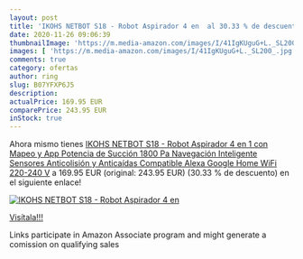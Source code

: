 ```yaml
---
layout: post
title: 'IKOHS NETBOT S18 - Robot Aspirador 4 en  al 30.33 % de descuento'
date: 2020-11-26 09:06:39
thumbnailImage: 'https://m.media-amazon.com/images/I/41IgKUguG+L._SL200_.jpg'
images: [ 'https://m.media-amazon.com/images/I/41IgKUguG+L._SL200_.jpg' ]
comments: true
category: ofertas
author: ring
slug: B07YFXP6J5
description:
actualPrice: 169.95 EUR
comparePrice: 243.95 EUR
inStock: true
---
```


Ahora mismo tienes [IKOHS NETBOT S18 - Robot Aspirador 4 en 1  con Mapeo y App  Potencia de Succión 1800 Pa  Navegación Inteligente  Sensores Anticolisión y Anticaídas  Compatible Alexa  Google Home  WiFi  220-240 V](https://www.amazon.es/dp/B07YFXP6J5/?tag=tolees-21) a 169.95 EUR (original: 243.95 EUR) (30.33 %  de descuento) en el siguiente enlace!

[![IKOHS NETBOT S18 - Robot Aspirador 4 en ](https://m.media-amazon.com/images/I/41IgKUguG+L._SL200_.jpg)](https://www.amazon.es/dp/B07YFXP6J5/?tag=tolees-21)

[Visítala!!!](https://www.amazon.es/dp/B07YFXP6J5/?tag=tolees-21)

Links participate in Amazon Associate program and might generate a comission on qualifying sales
